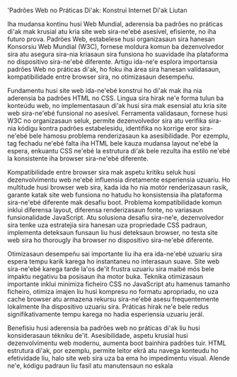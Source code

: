 'Padrões Web no Práticas Di'ak: Konstrui Internet Di'ak Liutan

Iha mudansa kontinu husi Web Mundial, aderensia ba padrões no práticas di'ak mak krusial atu kria site web sira-ne'ebé asesível, efisiente, no iha futuro prova. Padrões Web, estabelese husi organizasaun sira hanesan Konsorsiu Web Mundial (W3C), fornese moldura komun ba dezenvolvedor sira atu asegura sira-nia kriasaun sira funsiona ho suavidade iha plataforma no dispositivo sira-ne'ebé diferente. Artigu ida-ne'e esplora importansia padrões Web no práticas di'ak, ho foku iha área sira hanesan validasaun, kompatibilidade entre browser sira, no otimizasaun desempeñu.

Fundamentu husi site web ida-ne'ebé konstrui ho di'ak mak iha nia aderensia ba padrões HTML no CSS. Lingua sira hirak ne'e forma tulun ba konteúdu web, no implementasaun di'ak husi sira mak esensial atu kria site web sira-ne'ebé funsional no asesível. Ferramenta validasaun, fornese husi W3C no organizasaun seluk, permite dezenvolvedor sira atu verifika sira-nia kódigu kontra padrões estabelesidu, identifika no korrige eror sira-ne'ebé bele hamosu problema renderizasaun ka asesibilidade. Por ezemplu, tag fechadu ne'ebé falta iha HTML bele kauza mudansa layout ne'ebé la espera, enkuantu CSS ne'ebé la estrutura di'ak bele rezulta iha estilo ne'ebé la konsistente iha browser sira-ne'ebé diferente.

Kompatibilidade entre browser sira mak aspetu kritiku seluk husi dezenvolvimentu web ne'ebé influensia diretamente esperiensia uzuariu. Ho multitude husi browser web sira, kada ida ho nia motór renderizasaun rasik, garante katak site web funsiona no hatudu ho konsistensia iha plataforma sira-ne'ebé diferente mak desafiu boot. Problema kompatibilidade komun inklui diferensa layout, diferensa renderizasaun fonte, no variasaun funsionalidade JavaScript. Atu solusiona desafiu sira-ne'e, dezenvolvedor sira tenke uza estratejia sira hanesan uza propriedade CSS padraun, implementa deteksaun funsaun liu husi deteksaun browser, no testa site web sira ho thorougly iha browser no dispositivo sira-ne'ebé diferente.

Otimizasaun desempeñu sai importante liu iha era ida-ne'ebé uzuariu sira espera tempu karik karega ho instantaneu no interasaun suave. Site web sira-ne'ebé karega tarde la'os de'it frustra uzuariu sira maibé mós bele impaktu negativu ba posisaun iha motor buka. Teknika otimizasaun importante inklui minimiza ficheiro CSS no JavaScript atu hamenus tamanho ficheiro, otimiza imajen liu husi kompresu no formatu apropriadu, no uza cache browser atu armazena rekursu sira-ne'ebé asesu frequentemente lokalmente iha dispositivo uzuariu sira. Práticas hirak ne'e bele redus signifikativamente tempu karega no hadia esperiensia uzuariu jerál.

Benefisiu husi aderensia ba padrões web no práticas di'ak liu husi konsiderasaun tékniku de'it. Asesibilidade, aspetu krusial husi dezenvolvimentu web modernu, aumenta boot bainhira padrões tuir. HTML estrutura di'ak, por ezemplu, permite leitor ekrã atu navega konteudu ho efetividade liu, halo site web sira uza ba ema ho impedimentu visual. Alende ne'e, kódigu padraun liu fasil atu manutensaun no eskala